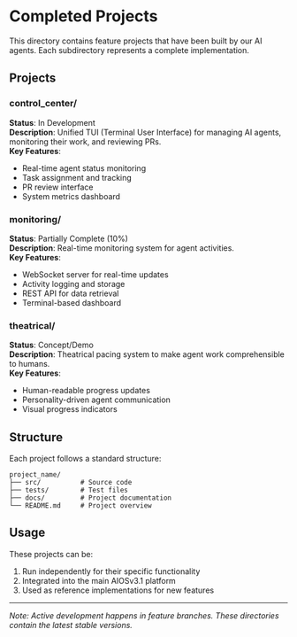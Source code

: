 # Completed Projects

This directory contains feature projects that have been built by our AI agents. Each subdirectory represents a complete implementation.

## Projects

### control_center/
**Status**: In Development  
**Description**: Unified TUI (Terminal User Interface) for managing AI agents, monitoring their work, and reviewing PRs.  
**Key Features**:
- Real-time agent status monitoring
- Task assignment and tracking
- PR review interface
- System metrics dashboard

### monitoring/
**Status**: Partially Complete (10%)  
**Description**: Real-time monitoring system for agent activities.  
**Key Features**:
- WebSocket server for real-time updates
- Activity logging and storage
- REST API for data retrieval
- Terminal-based dashboard

### theatrical/
**Status**: Concept/Demo  
**Description**: Theatrical pacing system to make agent work comprehensible to humans.  
**Key Features**:
- Human-readable progress updates
- Personality-driven agent communication
- Visual progress indicators

## Structure

Each project follows a standard structure:
```
project_name/
├── src/          # Source code
├── tests/        # Test files
├── docs/         # Project documentation
└── README.md     # Project overview
```

## Usage

These projects can be:
1. Run independently for their specific functionality
2. Integrated into the main AIOSv3.1 platform
3. Used as reference implementations for new features

---

*Note: Active development happens in feature branches. These directories contain the latest stable versions.*
